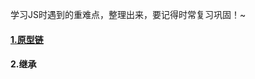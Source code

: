 学习JS时遇到的重难点，整理出来，要记得时常复习巩固！~

#### [1.原型链](https://github.com/Secluded-Ocean/Difficult_point_in_JS/tree/main/1.%E5%8E%9F%E5%9E%8B%E9%93%BE)

#### 2.继承
